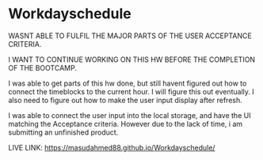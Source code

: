 # Workdayschedule
WASNT ABLE TO FULFIL THE MAJOR PARTS OF THE USER ACCEPTANCE CRITERIA. 

I WANT TO CONTINUE WORKING ON THIS HW BEFORE THE COMPLETION OF THE BOOTCAMP.

I was able to get parts of this hw done, but still havent figured out how to connect the timeblocks to the current hour. I will figure this out eventually.
I also need to figure out how to make the user input display after refresh. 

I was able to connect the user input into the local storage, and have the UI matching the Acceptance criteria. However due to the lack of time, i am submitting an unfinished product. 

LIVE LINK: https://masudahmed88.github.io/Workdayschedule/
